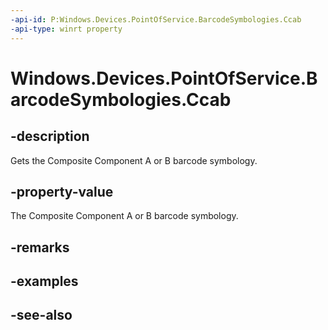 ```yaml
---
-api-id: P:Windows.Devices.PointOfService.BarcodeSymbologies.Ccab
-api-type: winrt property
---
```


<!-- Property syntax
public uint Ccab { get; }
-->

# Windows.Devices.PointOfService.BarcodeSymbologies.Ccab

## -description
Gets the Composite Component A or B barcode symbology.

## -property-value
The Composite Component A or B barcode symbology.

## -remarks

## -examples

## -see-also
